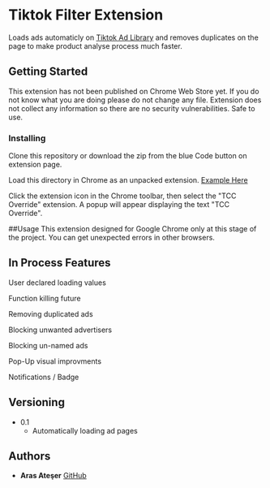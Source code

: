 # Tiktok Filter Extension

Loads ads automaticly on [Tiktok Ad Library](https://library.tiktok.com/ads) and removes duplicates on the page to make product analyse process much faster.

## Getting Started

This extension has not been published on Chrome Web Store yet. If you do not know what you are doing please do not change any file. Extension does not collect any information so there are no security vulnerabilities. Safe to use.

### Installing

Clone this repository or download the zip from the blue Code button on extension page.

Load this directory in Chrome as an unpacked extension. [Example Here](https://developer.chrome.com/docs/extensions/get-started/tutorial/hello-world#load-unpacked)

Click the extension icon in the Chrome toolbar, then select the "TCC Override" extension. A popup will appear displaying the text "TCC Override".

##Usage
This extension designed for Google Chrome only at this stage of the project. You can get unexpected errors in other browsers.

## In Process Features

User declared loading values

Function killing future

Removing duplicated ads

Blocking unwanted advertisers

Blocking un-named ads

Pop-Up visual improvments

Notifications / Badge


## Versioning

* 0.1
    * Automatically loading ad pages

## Authors

  - **Aras Ateşer**
    [GitHub](https://github.com/arasateser)
